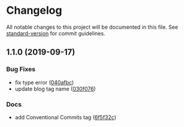 # Changelog

All notable changes to this project will be documented in this file. See [standard-version](https://github.com/conventional-changelog/standard-version) for commit guidelines.

## 1.1.0 (2019-09-17)


### Bug Fixes

* fix type error ([040afbc](https://github.com/BetaMee/betamee.github.io/commit/040afbc))
* update blog tag name ([030f076](https://github.com/BetaMee/betamee.github.io/commit/030f076))


### Docs

* add Conventional Commits tag ([6f5f32c](https://github.com/BetaMee/betamee.github.io/commit/6f5f32c))
